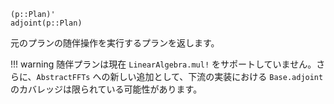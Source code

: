 ```
(p::Plan)'
adjoint(p::Plan)
```

元のプランの随伴操作を実行するプランを返します。

!!! warning
    随伴プランは現在 `LinearAlgebra.mul!` をサポートしていません。さらに、`AbstractFFTs` への新しい追加として、下流の実装における `Base.adjoint` のカバレッジは限られている可能性があります。

